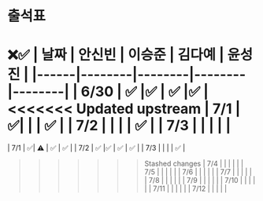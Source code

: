 # 출석표
❌✅
| 날짜 | 안신빈 | 이승준 | 김다예 | 윤성진 |
|------|--------|--------|--------|--------|
| 6/30 | ✅ |✅  | ✅ |✅  |
<<<<<<< Updated upstream
| 7/1  |  ✅|  |  | ✅ |
| 7/2  |  |  |  | ✅ |
| 7/3  |  |  |  |  |
=======
| 7/1  |  ✅| ⚠️ | ✅ | ✅ |
| 7/2  | ✅ |✅  | ✅ | ✅ |
| 7/3  |  |  |  | ✅ |
>>>>>>> Stashed changes
| 7/4  |  |  |  |  |
| 7/5  |  |  |  |  |
| 7/6  |  |  |  |  |
| 7/7  |  |  |  |  |
| 7/8  |  |  |  |  |
| 7/9  |  |  |  |  |
| 7/10 |  |  |  |  |
| 7/11 |  |  |  |  |
| 7/12 |  |  |  |  |
